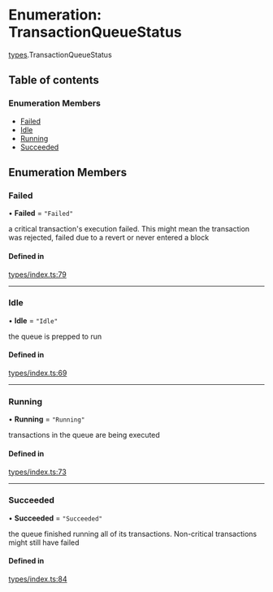 # Enumeration: TransactionQueueStatus

[types](../wiki/types).TransactionQueueStatus

## Table of contents

### Enumeration Members

- [Failed](../wiki/types.TransactionQueueStatus#failed)
- [Idle](../wiki/types.TransactionQueueStatus#idle)
- [Running](../wiki/types.TransactionQueueStatus#running)
- [Succeeded](../wiki/types.TransactionQueueStatus#succeeded)

## Enumeration Members

### Failed

• **Failed** = ``"Failed"``

a critical transaction's execution failed.
This might mean the transaction was rejected,
failed due to a revert or never entered a block

#### Defined in

[types/index.ts:79](https://github.com/PolymathNetwork/polymesh-sdk/blob/c37bc05d/src/types/index.ts#L79)

___

### Idle

• **Idle** = ``"Idle"``

the queue is prepped to run

#### Defined in

[types/index.ts:69](https://github.com/PolymathNetwork/polymesh-sdk/blob/c37bc05d/src/types/index.ts#L69)

___

### Running

• **Running** = ``"Running"``

transactions in the queue are being executed

#### Defined in

[types/index.ts:73](https://github.com/PolymathNetwork/polymesh-sdk/blob/c37bc05d/src/types/index.ts#L73)

___

### Succeeded

• **Succeeded** = ``"Succeeded"``

the queue finished running all of its transactions. Non-critical transactions
might still have failed

#### Defined in

[types/index.ts:84](https://github.com/PolymathNetwork/polymesh-sdk/blob/c37bc05d/src/types/index.ts#L84)
